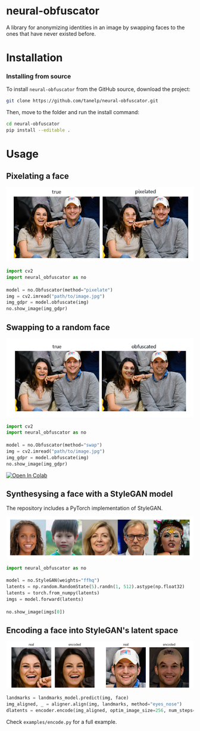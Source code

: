 # neural-obfuscator

A library for anonymizing identities in an image by swapping faces to the ones that have never existed before.

# Installation

### Installing from source

To install `neural-obfuscator` from the GitHub source, download the project:

```sh
git clone https://github.com/tanelp/neural-obfuscator.git
```

Then, move to the folder and run the install command:

```sh
cd neural-obfuscator
pip install --editable .
```

# Usage

## Pixelating a face

![](assets/pixelated.png)

```python
import cv2
import neural_obfuscator as no

model = no.Obfuscator(method="pixelate")
img = cv2.imread("path/to/image.jpg")
img_gdpr = model.obfuscate(img)
no.show_image(img_gdpr)
```

## Swapping to a random face

![](assets/swap.png)

```python
import cv2
import neural_obfuscator as no

model = no.Obfuscator(method="swap")
img = cv2.imread("path/to/image.jpg")
img_gdpr = model.obfuscate(img)
no.show_image(img_gdpr)
```

[![Open In Colab](https://colab.research.google.com/assets/colab-badge.svg)](https://colab.research.google.com/drive/18xGyjKZGitcAk0seR-d1J1SHQTOQ2QFf)

## Synthesysing a face with a StyleGAN model

The repository includes a PyTorch implementation of StyleGAN.

![](assets/synth.png)

```python
import neural_obfuscator as no

model = no.StyleGAN(weights="ffhq")
latents = np.random.RandomState(5).randn(1, 512).astype(np.float32)
latents = torch.from_numpy(latents)
imgs = model.forward(latents)

no.show_image(imgs[0])
```

## Encoding a face into StyleGAN's latent space

![](assets/encode.png)

```python
landmarks = landmarks_model.predict(img, face)
img_aligned, _ = aligner.align(img, landmarks, method="eyes_nose")
dlatents = encoder.encode(img_aligned, optim_image_size=256, num_steps=300)
```

Check `examples/encode.py` for a full example.
